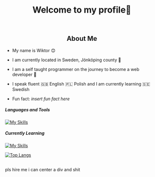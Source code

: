 <div id="header" align="center">
    <h1>Welcome to my profile👋</h1>
</div>

<br>

<div id="content">
<h2 align="center">About Me</h2>

* My name is Wiktor 😊

* I am currently located in Sweden, Jönköping county 💯

* I am a self taught programmer on the journey to become a web developer 🚀

* I speak fluent 🇬🇧 English 🇵🇱 Polish and I am currently learning 🇸🇪 Swedish

* Fun fact: <i>insert fun fact here</i>
</div>

<div>
<h5>Languages and Tools</h5>

[![My Skills](https://skillicons.dev/icons?i=python,js,ts,mongodb,linux)](https://skillicons.dev)

<h5>Currently Learning</h5>
    
[![My Skills](https://skillicons.dev/icons?i=vuejs&width=64)](https://skillicons.dev)
    
</div>

[![Top Langs](https://github-readme-stats.vercel.app/api/top-langs/?username=anuraghazra&layout=compact)](https://github.com/anuraghazra/github-readme-stats)

<br>
pls hire me i can center a div and shit
